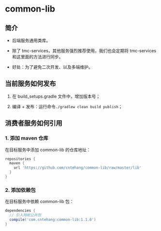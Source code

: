 # common-lib

## 简介

- 后端服务通用类库。

- 除了 tmc-services，其他服务强烈推荐使用，我们也会定期将 tmc-services 和这里面的方法进行同步。

- 好处：为了避免二次开发、以及多端维护。

## 当前服务如何发布

1. 在 build_setups.gradle 文件中，增加版本号；

2. 编译 + 发布：运行命令`./gradlew clean build publish`；

## 消费者服务如何引用

### 1. 添加 maven 仓库

在目标服务中添加 common-lib 的仓库地址：
```gradle
repositories {
  maven {
    url 'https://github.com/cntehang/common-lib/raw/master/lib'
  }
}
```

### 2. 添加依赖包

在目标服务中依赖 common-lib 包：
```gradle
dependencies {
  // 引入特航公共包
  compile('com.cntehang:common-lib:1.1.0')
}
```